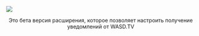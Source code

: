 <img src="https://static.wasd.tv/assets/fe/images/Wasd_Beta_color_logo_dark.svg">

<p align="center">
    Это бета версия расширения, которое позволяет настроить получение уведомлений от WASD.TV
</p>
